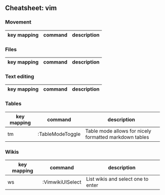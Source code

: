 ## Cheatsheet: vim

### Movement
| key mapping | command          | description                                            |
| ----------- | ---------------- | ------------------------------------------------------ |

### Files
| key mapping | command          | description                                            |
| ----------- | ---------------- | ------------------------------------------------------ |

### Text editing
| key mapping | command          | description                                            |
| ----------- | ---------------- | ------------------------------------------------------ |

### Tables
| key mapping | command          | description                                            |
| ----------- | ---------------- | ------------------------------------------------------ |
| <leader>tm  | :TableModeToggle | Table mode allows for nicely formatted markdown tables |

### Wikis
| key mapping | command          | description                                            |
| ----------- | ---------------- | ------------------------------------------------------ |
| <leader>ws  | :VimwikiUISelect | List wikis and select one to enter                     |


